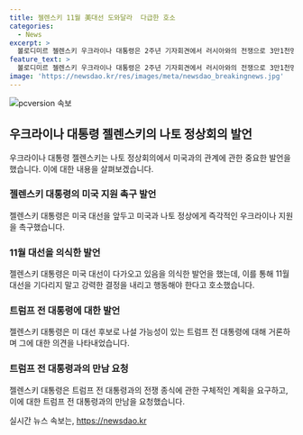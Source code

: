 ```yaml
---
title: 젤렌스키 11월 美대선 도와달라  다급한 호소
categories:
  - News
excerpt: >
  볼로디미르 젤렌스키 우크라이나 대통령은 2주년 기자회견에서 러시아와의 전쟁으로 3만1천명의 군인이 전사했다고 밝히고, 나토 정상들에게 미국 대선을 기다리지 말고 즉시 우크라이나 지원을 촉구했다. 그는 트럼프 전 대통령과의 만남을 통해 전쟁 종식 계획을 요구하며, 미국 대선 결과에 따라 우크라이나의 미래가 달린다고 강조했다. 또한, 푸틴도 11월을 기다리고 있으며, 구체적인 지원을 얻을지 혼자가 될지에 대한 결정을 알고 싶다고 밝혔다.
feature_text: >
  볼로디미르 젤렌스키 우크라이나 대통령은 2주년 기자회견에서 러시아와의 전쟁으로 3만1천명의 군인이 전사했다고 밝히고, 나토 정상들에게 미국 대선을 기다리지 말고 즉시 우크라이나 지원을 촉구했다. 그는 트럼프 전 대통령과의 만남을 통해 전쟁 종식 계획을 요구하며, 미국 대선 결과에 따라 우크라이나의 미래가 달린다고 강조했다. 또한, 푸틴도 11월을 기다리고 있으며, 구체적인 지원을 얻을지 혼자가 될지에 대한 결정을 알고 싶다고 밝혔다.
image: 'https://newsdao.kr/res/images/meta/newsdao_breakingnews.jpg'
---
```


<p><img src="https://newsdao.kr/res/images/meta/newsdao_breakingnews.jpg" alt="pcversion 속보" /></p>

<h2 data-ke-size="size26">우크라이나 대통령 젤렌스키의 나토 정상회의 발언</h2>

<p data-ke-size="size16">우크라이나 대통령 젤렌스키는 나토 정상회의에서 미국과의 관계에 관한 중요한 발언을 했습니다. 이에 대한 내용을 살펴보겠습니다.</p>

<h3>젤렌스키 대통령의 미국 지원 촉구 발언</h3>

<p data-ke-size="size16">젤렌스키 대통령은 미국 대선을 앞두고 미국과 나토 정상에게 즉각적인 우크라이나 지원을 촉구했습니다.</p>

<h3>11월 대선을 의식한 발언</h3>

<p data-ke-size="size16">젤렌스키 대통령은 미국 대선이 다가오고 있음을 의식한 발언을 했는데, 이를 통해 11월 대선을 기다리지 말고 강력한 결정을 내리고 행동해야 한다고 호소했습니다.</p>

<h3>트럼프 전 대통령에 대한 발언</h3>

<p data-ke-size="size16">젤렌스키 대통령은 미 대선 후보로 나설 가능성이 있는 트럼프 전 대통령에 대해 거론하며 그에 대한 의견을 나타내었습니다.</p>

<h3>트럼프 전 대통령과의 만남 요청</h3>

<p data-ke-size="size16">젤렌스키 대통령은 트럼프 전 대통령과의 전쟁 종식에 관한 구체적인 계획을 요구하고, 이에 대한 트럼프 전 대통령과의 만남을 요청했습니다.</p>
실시간 뉴스 속보는, <a href="https://newsdao.kr" rel="dofollow">https://newsdao.kr</a>


